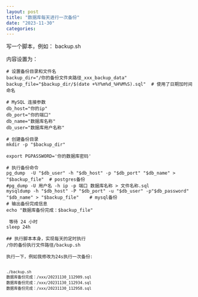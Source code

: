 ```yaml
---
layout: post
title: "数据库每天进行一次备份"
date: "2023-11-30"
categories: 
---
```

<p>写一个脚本，例如： backup.sh</p>

<p>内容设置为：</p>

<pre>
<code># 设置备份目录和文件名
backup_dir=&quot;/你的备份文件夹路径_xxx_backup_data&quot;
backup_file=&quot;$backup_dir/$(date +%Y%m%d_%H%M%S).sql&quot;  # 使用了日期加时间命名

# MySQL 连接参数
db_host=&quot;你的ip&quot;
db_port=&quot;你的端口&quot;
db_name=&quot;数据库名称&quot;
db_user=&quot;数据库用户名称&quot;

# 创建备份目录
mkdir -p &quot;$backup_dir&quot;

export PGPASSWORD=&#39;你的数据库密码&#39;

# 执行备份命令
pg_dump  -U &quot;$db_user&quot; -h &quot;$db_host&quot; -p &quot;$db_port&quot; &quot;$db_name&quot; &gt; &quot;$backup_file&quot;  # postgres备份
#pg_dump -U 用户名 -h ip -p 端口 数据库名称 &gt; 文件名称.sql
mysqldump -h &quot;$db_host&quot; -P &quot;$db_port&quot; -u &quot;$db_user&quot; -p&quot;$db_password&quot; &quot;$db_name&quot; &gt; &quot;$backup_file&quot;    # mysql备份
# 输出备份完成信息
echo &quot;数据库备份完成：$backup_file&quot;

 等待 24 小时
sleep 24h

## 执行脚本本身，实现每天的定时执行
/你的备份执行文件路径/backup.sh</code></pre>

<p><code>执行一下，例如我修改为24s执行一次备份:</code></p>

<pre>
<code>
<code>./backup.sh
数据库备份完成：/xxx/20231130_112909.sql
数据库备份完成：/xxx/20231130_112934.sql
数据库备份完成：/xxx/20231130_112958.sql</code></code></pre>

<p><code>&nbsp;</code></p>


